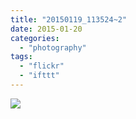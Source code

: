 ```yaml
---
title: "20150119_113524~2"
date: 2015-01-20
categories: 
  - "photography"
tags: 
  - "flickr"
  - "ifttt"
---
```


![](https://farm8.staticflickr.com/7543/16140437407_a567bb93b5_b.jpg)
